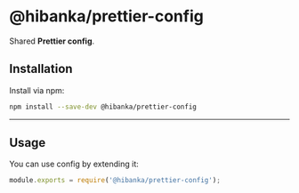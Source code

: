 # @hibanka/prettier-config

Shared **Prettier config**.

## Installation

Install via npm:

```sh
npm install --save-dev @hibanka/prettier-config
```

---

## Usage

You can use config by extending it:

```js
module.exports = require('@hibanka/prettier-config');
```
